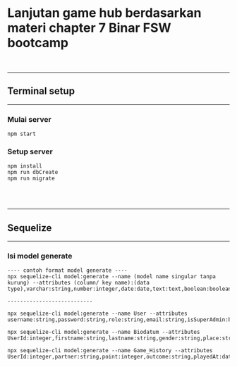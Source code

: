 # Lanjutan game hub berdasarkan materi chapter 7 Binar FSW bootcamp
<br />

---------------------------
## Terminal setup
---------------------------

### Mulai server
```terminal
npm start
```

### Setup server
```terminal
npm install
npm run dbCreate
npm run migrate
```
<br> <br>

---------------------------
## Sequelize
---------------------------

### Isi model generate
```terminal
---- contoh format model generate ----
npx sequelize-cli model:generate --name (model name singular tanpa kurung) --attributes (column/ key name):(data type),varchar:string,number:integer,date:date,text:text,boolean:boolean

---------------------------

npx sequelize-cli model:generate --name User --attributes username:string,password:string,role:string,email:string,isSuperAdmin:boolean

npx sequelize-cli model:generate --name Biodatum --attributes UserId:integer,firstname:string,lastname:string,gender:string,place:string,dateOfBirth:date

npx sequelize-cli model:generate --name Game_History --attributes UserId:integer,partner:string,point:integer,outcome:string,playedAt:date

```